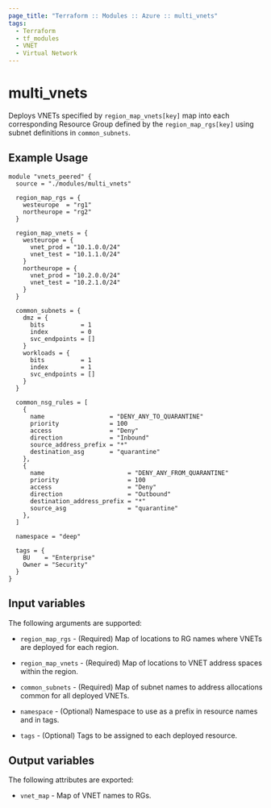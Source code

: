 ```yaml
---
page_title: "Terraform :: Modules :: Azure :: multi_vnets"
tags:
  - Terraform
  - tf_modules
  - VNET
  - Virtual Network
---
```

# multi_vnets

Deploys VNETs specified by `region_map_vnets[key]` map into each corresponding Resource Group defined by the `region_map_rgs[key]` using subnet definitions in `common_subnets`.

## Example Usage

```hcl
module "vnets_peered" {
  source = "./modules/multi_vnets"

  region_map_rgs = {
    westeurope  = "rg1"
    northeurope = "rg2"
  }

  region_map_vnets = {
    westeurope = {
      vnet_prod = "10.1.0.0/24"
      vnet_test = "10.1.1.0/24"
    }
    northeurope = {
      vnet_prod = "10.2.0.0/24"
      vnet_test = "10.2.1.0/24"
    }
  }

  common_subnets = {
    dmz = {
      bits          = 1
      index         = 0
      svc_endpoints = []
    }
    workloads = {
      bits          = 1
      index         = 1
      svc_endpoints = []
    }
  }

  common_nsg_rules = [
    {
      name                  = "DENY_ANY_TO_QUARANTINE"
      priority              = 100
      access                = "Deny"
      direction             = "Inbound"
      source_address_prefix = "*"
      destination_asg       = "quarantine"
    },
    {
      name                       = "DENY_ANY_FROM_QUARANTINE"
      priority                   = 100
      access                     = "Deny"
      direction                  = "Outbound"
      destination_address_prefix = "*"
      source_asg                 = "quarantine"
    },
  ]

  namespace = "deep"

  tags = {
    BU    = "Enterprise"
    Owner = "Security"
  }
}
```

## Input variables

The following arguments are supported:

* `region_map_rgs` - (Required) Map of locations to RG names where VNETs are deployed for each region.

* `region_map_vnets` - (Required) Map of locations to VNET address spaces within the region.

* `common_subnets` - (Required) Map of subnet names to address allocations common for all deployed VNETs.

* `namespace` - (Optional) Namespace to use as a prefix in resource names and in tags.

* `tags` - (Optional) Tags to be assigned to each deployed resource.

## Output variables

The following attributes are exported:

* `vnet_map` - Map of VNET names to RGs.
